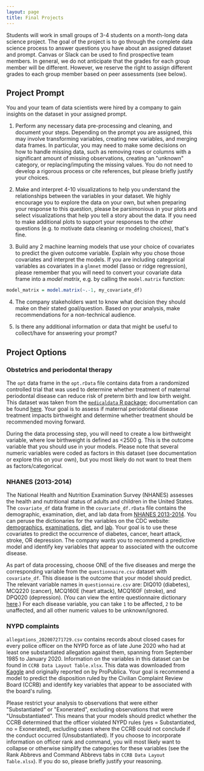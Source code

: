 ```yaml
---
layout: page
title: Final Projects
---
```


Students will work in small groups of 3-4 students on a month-long data science project. The goal of the project is to go through the complete data science process to answer questions you have about an assigned dataset and prompt. Canvas or Slack can be used to find prospective team members. In general, we do not anticipate that the grades for each group member will be different. However, we reserve the right to assign different grades to each group member based on peer assessments (see below).


## Project Prompt
You and your team of data scientists were hired by a company to gain insights on the dataset in your assigned prompt. 

1. Perform any necessary data pre-processing and cleaning, and document your steps. Depending on the prompt you are assigned, this may involve transforming variables, creating new variables, and merging data frames. In particular, you may need to make some decisions on how to handle missing data, such as removing rows or columns with a significant amount of missing observations, creating an "unknown" category, or replacing/imputing the missing values. You do not need to develop a rigorous process or cite references, but please briefly justify your choices. 

2. Make and interpret 4-10 visualizations to help you understand the relationships between the variables in your dataset. We highly encourage you to explore the data on your own, but when preparing your response to this question, please be parsimonious in your plots and select visualizations that help you tell a story about the data. If you need to make additional plots to support your responses to the other questions (e.g. to motivate data cleaning or modeling choices), that's fine. 

3. Build any 2 machine learning models that use your choice of covariates to predict the given outcome variable. Explain why you chose those covariates and interpret the models. If you are including categorical variables as covariates in a `glmnet` model (lasso or ridge regression), please remember that you will need to convert your covariate data frame into a *model matrix*, e.g. by calling the `model.matrix` function:

```r
model_matrix = model.matrix(~.-1, my_covariate_df)
```

4. The company stakeholders want to know what decision they should make on their stated goal/question. Based on your analysis, make recommendations for a non-technical audience. 

5. Is there any additional information or data that might be useful to collect/have for answering your prompt?


## Project Options
### Obstetrics and periodontal therapy 

The `opt` data frame in the `opt.rData` file contains data from a randomized controlled trial that was used to determine whether treatment of maternal periodontal disease can reduce risk of preterm birth and low birth weight. This dataset was taken from the [`medicaldata` R package](https://github.com/higgi13425/medicaldata); documentation can be found [here](https://higgi13425.github.io/medicaldata/reference/opt.html). Your goal is to assess if maternal periodontal disease treatment impacts birthweight and determine whether treatment should be recommended moving forward. 

During the data processing step, you will need to create a low birthweight variable, where low birthweight is defined as <2500 g. This is the outcome variable that you should use in your models. Please note that several numeric variables were coded as factors in this dataset (see documentation or explore this on your own), but you most likely do not want to treat them as factors/categorical. 


### NHANES (2013-2014)

The National Health and Nutrition Examination Survey (NHANES) assesses the health and nutritional status of adults and children in the United States. The `covariate_df` data frame in the `covariate_df.rData` file contains the demographic, examination, diet, and lab data from [NHANES 2013-2014](https://www.kaggle.com/datasets/cdc/national-health-and-nutrition-examination-survey). You can peruse the dictionaries for the variables on the CDC website: [demographics](https://wwwn.cdc.gov/Nchs/Nhanes/Search/variablelist.aspx?Component=Demographics&CycleBeginYear=2013), 
[examinations](https://wwwn.cdc.gov/Nchs/Nhanes/Search/variablelist.aspx?Component=Examination&CycleBeginYear=2013), 
[diet](https://wwwn.cdc.gov/Nchs/Nhanes/Search/variablelist.aspx?Component=Dietary&CycleBeginYear=2013), and
[lab](https://wwwn.cdc.gov/Nchs/Nhanes/Search/variablelist.aspx?Component=Laboratory&CycleBeginYear=2013). Your goal is to use these covariates to predict the occurrence of diabetes, cancer, heart attack, stroke, OR depression. The company wants you to recommend a predictive model and identify key variables that appear to associated with the outcome disease. 

As part of data processing, choose ONE of the five diseases and merge the corresponding variable from the `questionnaire.csv` dataset with `covariate_df`. This disease is the outcome that your model should predict. The relevant variable names in `questionnaire.csv` are: DIQ010 (diabetes), MCQ220 (cancer), MCQ160E (heart attack), MCQ160F (stroke), and DPQ020 (depression). (You can view the entire questionnaire dictionary [here](https://wwwn.cdc.gov/Nchs/Nhanes/Search/variablelist.aspx?Component=Questionnaire&CycleBeginYear=2013).) For each disease variable, you can take `1` to be affected, `2` to be unaffected, and all other numeric values to be unknown/ignored. 


### NYPD complaints

`allegations_202007271729.csv` contains records about closed cases for every police officer on the NYPD force as of late June 2020 who had at least one substantiated allegation against them, spanning from September 1985 to January 2020. Information on the variables in this dataset can be found in `CCRB Data Layout Table.xlsx`. This data was downloaded from 
[Kaggle](https://www.kaggle.com/datasets/mrmorj/civilian-complaints-against-nyc-police-officers) and originally reported on by ProPublica. Your goal is recommend a model to predict the disposition ruled by the Civilian Complaint Review Board (CCRB) and identify key variables that appear to be associated with the board's ruling. 

Please restrict your analysis to observations that were either "Substantiated" or "Exonerated", excluding observations that were "Unsubstantiated". This means that your models should predict whether the CCRB determined that the officer violated NYPD rules (yes = Substantiated, no = Exonerated), excluding cases where the CCRB could not conclude if the conduct occurred (Unsubstantiated). If you choose to incorporate information on officer rank and command, you will most likely want to collapse or otherwise simplify the categories for these variables (see the Rank Abbrevs and Command Abbrevs tabs in `CCRB Data Layout Table.xlsx`). If you do so, please briefly justify your reasoning. 


